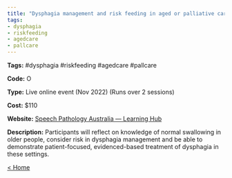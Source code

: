 ```yaml
---
title: "Dysphagia management and risk feeding in aged or palliative care"
tags:
- dysphagia
- riskfeeding
- agedcare
- pallcare
---
```


<p><b>Tags:</b> #dysphagia #riskfeeding #agedcare #pallcare</p>
<p><b>Code:</b> O</p>
<p><b>Type:</b> Live online event (Nov 2022) (Runs over 2 sessions)</p>
<p><b>Cost:</b> $110</p>
<p><b>Website:</b>
<a href="https://learninghub.speechpathologyaustralia.org.au/speechpathologyaust/2690-dysphagia-management-and-risk-feeding-in-aged-or-palliative-care-nov-2022/">Speech Pathology Australia — Learning Hub</a></p>

<p><b>Description:</b>
Participants will reflect on knowledge of normal swallowing in older people, consider risk in dysphagia management and be able to demonstrate patient-focused, evidenced-based treatment of dysphagia in these settings.</p>

<p><a href="https://speechiegoodies.github.io/CPD-Vault">&lt; Home</a></p>